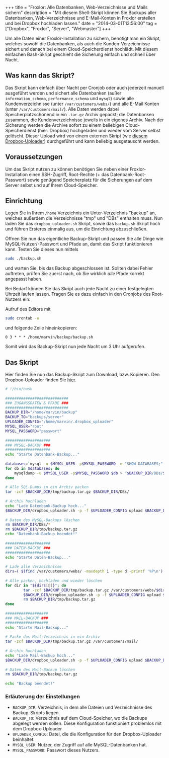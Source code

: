+++
title       = "Froxlor: Alle Datenbanken, Web-Verzeichnisse und Mails sichern"
description = "Mit diesem Shell-Skript können Sie Backups aller Datenbanken, Web-Verzeichnisse und E-Mail-Konten in Froxlor erstellen und bei Dropbox hochladen lassen."
date        = "2014-03-01T13:56:00"
tag         = ["Dropbox", "Froxlor", "Server", "Webmaster"]
+++

Um alle Daten einer Froxlor-Installation zu sichern, benötigt man ein Skript, welches sowohl die Datenbanken, als auch die Kunden-Verzeichnisse sichert und danach bei einem Cloud-Speicherdienst hochlädt. Mit diesem einfachen Bash-Skript geschieht die Sicherung einfach und schnell über Nacht.

<!--more-->

## Was kann das Skript?
Das Skript kann einfach über Nacht per Cronjob oder auch jederzeit manuell ausgeführt werden und sichert alle Datenbanken (außer `information_schema`, `performance_schema` und `mysql`) sowie alle Kundenverzeichnisse (unter `/var/customers/webs/`) und alle E-Mail Konten (unter `/var/customers/mail/`).
Alle Daten werden dabei Speicherplatzschonend in ein `.tar.gz` Archiv gepackt; die Datenbanken zusammen, die Kundenverzeichnisse jeweils in ein eigenes Archiv.
Nach der Sicherung werden die Archive sofort zu einem beliebigen Cloud-Speicherdienst (hier: Dropbox) hochgeladen und wieder vom Server selbst gelöscht. Dieser Upload wird von einem externen Skript (wie [diesem Dropbox-Uploader](https://github.com/andreafabrizi/Dropbox-Uploader)) durchgeführt und kann beliebig ausgetauscht werden.

## Voraussetzungen
Um das Skript nutzen zu können benötigen Sie neben einer Froxlor-Installation einen SSH-Zugriff, Root-Rechte (+ das Datenbank-Root-Passwort) sowie genügend Speicherplatz für die Sicherungen auf dem Server selbst und auf Ihrem Cloud-Speicher.

## Einrichtung
Legen Sie in Ihrem `/home` Verzeichnis ein Unter-Verzeichnis "backup" an, welches außerdem die Verzeichnisse "tmp" und "DBs" enthalten muss.
Nun laden Sie das `dropbox_uploader.sh` Skript, sowie das `backup.sh` Skript hoch und führen Ersteres einmalig aus, um die Einrichtung abzuschließen.

Öffnen Sie nun das eigentliche Backup-Skript und passen Sie alle Dinge wie MySQL-Nutzer/-Passwort und Pfade an, damit das Skript funktionieren kann. Testen Sie dieses nun mittels
```bash
sudo ./backup.sh
```
und warten Sie, bis das Backup abgeschlossen ist. Sollten dabei Fehler auftreten, prüfen Sie zuerst nach, ob Sie wirklich *alle* Pfade korrekt angepasst haben.

Bei Bedarf können Sie das Skript auch jede Nacht zu einer festgelegten Uhrzeit laufen lassen. Tragen Sie es dazu einfach in den Cronjobs des Root-Nutzers ein:

Aufruf des Editors mit
```bash
sudo crontab -e
```
und folgende Zeile hineinkopieren:
```
0 3 * * * /home/marvin/backup/backup.sh
```
Somit wird das Backup-Skript nun jede Nacht um 3 Uhr aufgerufen.

## Das Skript
Hier finden Sie nun das Backup-Skript zum Download, bzw. Kopieren. Den Dropbox-Uploader finden Sie [hier](https://github.com/andreafabrizi/Dropbox-Uploader).

```bash
# !/bin/bash
 
############################
### ZUGANGSDATEN & PFADE ###
############################
BACKUP_DIR="/home/marvin/backup"
BACKUP_TO="backups/server"
UPLOADER_CONFIG="/home/marvin/.dropbox_uploader"
MYSQL_USER="root"
MYSQL_PASSWORD="passwort"
 
####################
### MYSQL-BACKUP ###
####################
echo "Starte Datenbank-Backup..."
 
databases=`mysql -u $MYSQL_USER -p$MYSQL_PASSWORD -e "SHOW DATABASES;" | grep -Ev "(Database|information_schema|performance_schema|mysql)"`
for db in $databases; do
    mysqldump -u $MYSQL_USER -p$MYSQL_PASSWORD $db > "$BACKUP_DIR/DBs/$db.sql"
done
 
# Alle SQL-Dumps in ein Archiv packen
tar -zcf $BACKUP_DIR/tmp/backup.tar.gz $BACKUP_DIR/DBs/
 
# Archiv hochladen
echo "Lade Datenbank-Backup hoch..."
$BACKUP_DIR/dropbox_uploader.sh -p -f $UPLOADER_CONFIG upload $BACKUP_DIR/tmp/backup.tar.gz $BACKUP_TO/databases/backup_$(date +"%Y-%m-%d_%H-%M").tar.gz
 
# Daten des MySQL-Backups löschen
rm $BACKUP_DIR/DBs/*
rm $BACKUP_DIR/tmp/backup.tar.gz
echo "Datenbank-Backup beendet!"
 
####################
### DATEN-BACKUP ###
####################
echo "Starte Daten-Backup..."
 
# Lade alle Verzeichnisse
dirs=( $(find /var/customers/webs/ -maxdepth 1 -type d -printf '%P\n') )
 
# Alle packen, hochladen und wieder löschen
for dir in "${dirs[@]}"; do
        tar -zcf $BACKUP_DIR/tmp/backup.tar.gz /var/customers/webs/$dir
        $BACKUP_DIR/dropbox_uploader.sh -p -f $UPLOADER_CONFIG upload $BACKUP_DIR/tmp/backup.tar.gz $BACKUP_TO/$dir/backup_$(date +"%Y-%m-%d_%H-%M").tar.gz
        rm $BACKUP_DIR/tmp/backup.tar.gz
done
 
###################
### MAIL-BACKUP ###
###################
echo "Starte Mail-Backup..."
 
# Packe das Mail-Verzeichnis in ein Archiv
tar -zcf $BACKUP_DIR/tmp/backup.tar.gz /var/customers/mail/
 
# Archiv hochladen
echo "Lade Mail-Backup hoch..."
$BACKUP_DIR/dropbox_uploader.sh -p -f $UPLOADER_CONFIG upload $BACKUP_DIR/tmp/backup.tar.gz $BACKUP_TO/mail/backup_$(date +"%Y-%m-%d_%H-%M").tar.gz
 
# Daten des Mail-Backup löschen
rm $BACKUP_DIR/tmp/backup.tar.gz
 
echo "Backup beendet!"
```

### Erläuterung der Einstellungen
* `BACKUP_DIR`: Verzeichnis, in dem alle Dateien und Verzeichnisse des Backup-Skripts liegen.
* `BACKUP_TO`: Verzeichnis auf dem Cloud-Speicher, wo die Backups abgelegt werden sollen. Diese Konfiguration funktioniert problemlos mit dem Dropbox-Uploader
* `UPLOADER_CONFIG`: Datei, die die Konfiguration für den Dropbox-Uploader beinhaltet.
* `MYSQL_USER`: Nutzer, der Zugriff auf alle MySQL-Datenbanken hat.
* `MYSQL_PASSWORD`: Passwort dieses Nutzers.